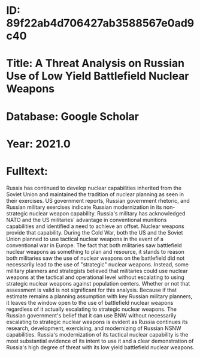 # ID: 89f22ab4d706427ab3588567e0ad9c40
# Title: A Threat Analysis on Russian Use of Low Yield Battlefield Nuclear Weapons
# Database: Google Scholar
# Year: 2021.0
# Fulltext:
Russia has continued to develop nuclear capabilities inherited from the Soviet Union and maintained the tradition of nuclear planning as seen in their exercises.
US government reports, Russian government rhetoric, and Russian military exercises indicate Russian modernization in its non-strategic nuclear weapon capability.
Russia's military has acknowledged NATO and the US militaries' advantage in conventional munitions capabilities and identified a need to achieve an offset.
Nuclear weapons provide that capability.
During the Cold War, both the US and the Soviet Union planned to use tactical nuclear weapons in the event of a conventional war in Europe.
The fact that both militaries saw battlefield nuclear weapons as something to plan and resource, it stands to reason both militaries saw the use of nuclear weapons on the battlefield did not necessarily lead to the use of "strategic" nuclear weapons.
Instead, some military planners and strategists believed that militaries could use nuclear weapons at the tactical and operational level without escalating to using strategic nuclear weapons against population centers.
Whether or not that assessment is valid is not significant for this analysis.
Because if that estimate remains a planning assumption with key Russian military planners, it leaves the window open to the use of battlefield nuclear weapons regardless of it actually escalating to strategic nuclear weapons.
The Russian government's belief that it can use BNW without necessarily escalating to strategic nuclear weapons is evident as Russia continues its research, development, exercising, and modernizing of Russian NSNW capabilities.
Russia's modernization of its tactical nuclear capability is the most substantial evidence of its intent to use it and a clear demonstration of Russia's high degree of threat with its low yield battlefield nuclear weapons.